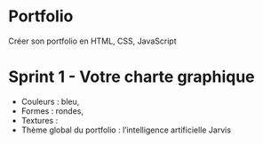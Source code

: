 # Portfolio
Créer son portfolio en HTML, CSS, JavaScript

# Sprint 1 - Votre charte graphique
* Couleurs : bleu, 
* Formes : rondes, 
* Textures : 
* Thème global du portfolio : l’intelligence artificielle Jarvis

<a href="https://zupimages.net/viewer.php?id=20/33/wk2n.png"><img src="https://zupimages.net/up/20/33/wk2n.png" alt="" /></a>
